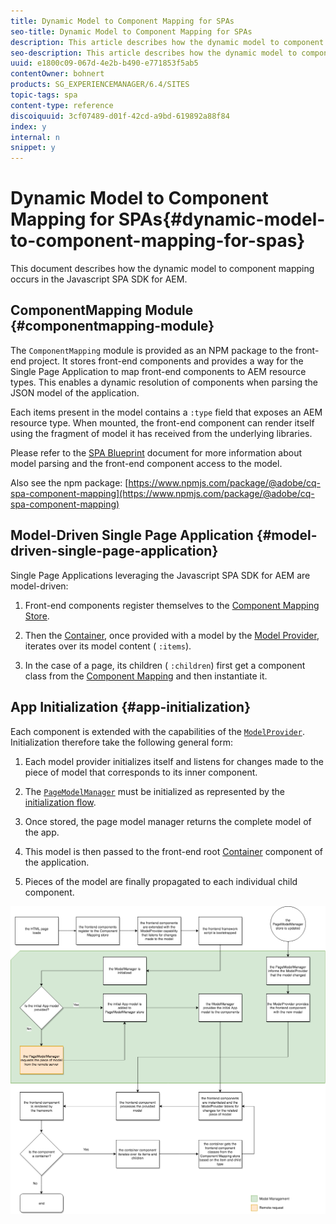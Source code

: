 ```yaml
---
title: Dynamic Model to Component Mapping for SPAs
seo-title: Dynamic Model to Component Mapping for SPAs
description: This article describes how the dynamic model to component mapping occurs in the Javascript SPA SDK for AEM.
seo-description: This article describes how the dynamic model to component mapping occurs in the Javascript SPA SDK for AEM.
uuid: e1800c09-067d-4e2b-b490-e771853f5ab5
contentOwner: bohnert
products: SG_EXPERIENCEMANAGER/6.4/SITES
topic-tags: spa
content-type: reference
discoiquuid: 3cf07489-d01f-42cd-a9bd-619892a88f84
index: y
internal: n
snippet: y
---
```


# Dynamic Model to Component Mapping for SPAs{#dynamic-model-to-component-mapping-for-spas}

This document describes how the dynamic model to component mapping occurs in the Javascript SPA SDK for AEM.

## ComponentMapping Module {#componentmapping-module}

The `ComponentMapping` module is provided as an NPM package to the front-end project. It stores front-end components and provides a way for the Single Page Application to map front-end components to AEM resource types. This enables a dynamic resolution of components when parsing the JSON model of the application.

Each items present in the model contains a `:type` field that exposes an AEM resource type. When mounted, the front-end component can render itself using the fragment of model it has received from the underlying libraries.

Please refer to the [SPA Blueprint](../../../sites/developing/using/spa-blueprint.md) document for more information about model parsing and the front-end component access to the model.

Also see the npm package: [https://www.npmjs.com/package/@adobe/cq-spa-component-mapping](https://www.npmjs.com/package/@adobe/cq-spa-component-mapping)

## Model-Driven Single Page Application {#model-driven-single-page-application}

Single Page Applications leveraging the Javascript SPA SDK for AEM are model-driven:

1. Front-end components register themselves to the [Component Mapping Store](../../../sites/developing/using/spa-dynamic-model-to-component-mapping.md#componentmapping-module).
1. Then the [Container](../../../sites/developing/using/spa-blueprint.md#container), once provided with a model by the [Model Provider](../../../sites/developing/using/spa-blueprint.md#the-model-provider), iterates over its model content ( `:items`).

1. In the case of a page, its children ( `:children`) first get a component class from the [Component Mapping](../../../sites/developing/using/spa-blueprint.md#componentmapping) and then instantiate it.

## App Initialization {#app-initialization}

Each component is extended with the capabilities of the [ `ModelProvider`](../../../sites/developing/using/spa-blueprint.md#the-model-provider). Initialization therefore take the following general form:

1. Each model provider initializes itself and listens for changes made to the piece of model that corresponds to its inner component. 
1. The [ `PageModelManager`](../../../sites/developing/using/spa-blueprint.md#pagemodelmanager) must be initialized as represented by the [initialization flow](../../../sites/developing/using/spa-blueprint.md#main-pars-text-1679624069). 

1. Once stored, the page model manager returns the complete model of the app. 
1. This model is then passed to the front-end root [Container](../../../sites/developing/using/spa-blueprint.md#container) component of the application. 
1. Pieces of the model are finally propagated to each individual child component.

![](assets/app_model_initialization.png)

